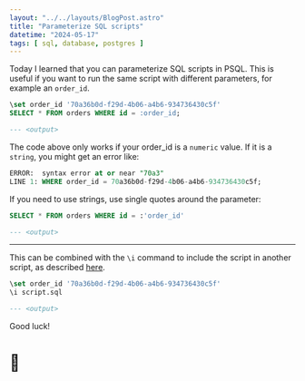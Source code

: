 ```yaml
---
layout: "../../layouts/BlogPost.astro"
title: "Parameterize SQL scripts"
datetime: "2024-05-17"
tags: [ sql, database, postgres ]
---
```


Today I learned that you can parameterize SQL scripts in PSQL. This is useful if you want to run the same script with different parameters, for example an `order_id`.


```sql
\set order_id '70a36b0d-f29d-4b06-a4b6-934736430c5f'
SELECT * FROM orders WHERE id = :order_id;

--- <output>
```

The code above only works if your order_id is a `numeric` value. If it is a `string`, you might get an error like:
```sql
ERROR:  syntax error at or near "70a3"
LINE 1: WHERE order_id = 70a36b0d-f29d-4b06-a4b6-934736430c5f;
```

If you need to use strings, use single quotes around the parameter:

```sql
SELECT * FROM orders WHERE id = :'order_id'

--- <output>
```

----------

This can be combined with the `\i` command to include the script in another script, as described [here](/blog/2024-03-14-access-the-shell-from-psql.md). 

```sql
\set order_id '70a36b0d-f29d-4b06-a4b6-934736430c5f'
\i script.sql

--- <output>
```

Good luck! 
# 🤦‍

